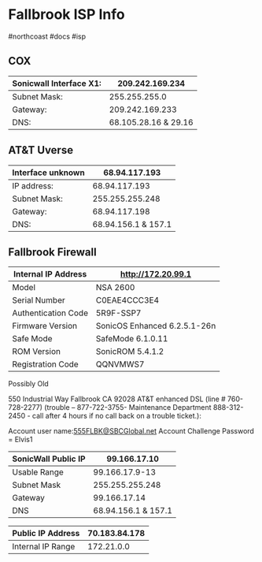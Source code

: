 # Fallbrook ISP Info
#northcoast #docs #isp 

## COX

|Sonicwall Interface X1:	|209.242.169.234|
| --- | --- |
|Subnet Mask:		          |255.255.255.0|
|Gateway:		            	|209.242.169.233|
|DNS:	            			|68.105.28.16 & 29.16|

## AT&T Uverse
|Interface unknown	    |68.94.117.193|
| --- | --- |
|IP address:		      	|68.94.117.193|
|Subnet Mask:		       |255.255.255.248|
|Gateway:		        	|68.94.117.198|
|DNS:			        	|68.94.156.1 & 157.1|

## Fallbrook Firewall

|Internal IP Address	|http://172.20.99.1|
| --- | --- |
|Model				           |NSA 2600|
|Serial Number		           |C0EAE4CCC3E4|
|Authentication Code	       |5R9F-SSP7|
|Firmware Version	    	    |SonicOS Enhanced 6.2.5.1-26n|
|Safe Mode		                |SafeMode 6.1.0.11|
|ROM Version		            |SonicROM 5.4.1.2|
|Registration Code	    	    |QQNVMWS7|


Possibly Old

550 Industrial Way Fallbrook CA 92028
AT&T enhanced DSL  (line # 760-728-2277) (trouble – 877-722-3755- Maintenance Department 888-312-2450 - call after 4 hours if no call back on a trouble ticket.):

Account user name:555FLBK@SBCGlobal.net
Account Challenge Password = Elvis1

|SonicWall Public IP	|99.166.17.10|
| --- | --- |
|Usable Range		    |99.166.17.9-13|
|Subnet Mask			|255.255.255.248|
|Gateway				|99.166.17.14|
|DNS				    |68.94.156.1 & 157.1|


|Public IP Address		|70.183.84.178|
| --- | --- |
|Internal IP Range		|172.21.0.0|